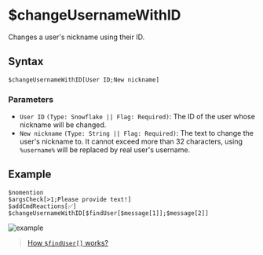 # $changeUsernameWithID
Changes a user's nickname using their ID.

## Syntax
```
$changeUsernameWithID[User ID;New nickname]
```

### Parameters
- `User ID` `(Type: Snowflake || Flag: Required)`: The ID of the user whose nickname will be changed.
- `New nickname` `(Type: String || Flag: Required)`: The text to change the user's nickname to. It cannot exceed more than 32 characters, using `%username%` will be replaced by real user's username.

## Example
```
$nomention
$argsCheck[>1;Please provide text!]
$addCmdReactions[✅]
$changeUsernameWithID[$findUser[$message[1]];$message[2]]
```
![example](https://user-images.githubusercontent.com/113303649/212552342-49a8cd00-cf8c-40c7-abc6-08805d9fc9af.png)

> [How `$findUser[]` works?](./findUser.md)
